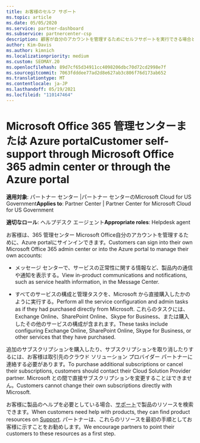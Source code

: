 ```yaml
---
title: お客様のセルフ サポート
ms.topic: article
ms.date: 05/05/2020
ms.service: partner-dashboard
ms.subservice: partnercenter-csp
description: 顧客が自分のアカウントを管理するためにセルフサポートを実行できる場合と場所、および顧客が自分のパートナーに連絡する必要があるクラウド ソリューション プロバイダーします。
author: Kim-Davis
ms.author: kimnich
ms.localizationpriority: medium
ms.custom: SEOMAY.20
ms.openlocfilehash: 89d7cf65d34911cc4098206dbc70d72cd2998e7f
ms.sourcegitcommit: 7063fdddee77ad2d8e627ab3c806f76d173ab652
ms.translationtype: MT
ms.contentlocale: ja-JP
ms.lasthandoff: 05/19/2021
ms.locfileid: "110147464"
---
```

# <a name="customer-self-support-through-microsoft-office-365-admin-center-or-through-the-azure-portal"></a><span data-ttu-id="988ed-103">Microsoft Office 365 管理センターまたは Azure portal</span><span class="sxs-lookup"><span data-stu-id="988ed-103">Customer self-support through Microsoft Office 365 admin center or through the Azure portal</span></span>

<span data-ttu-id="988ed-104">**適用対象**: パートナー センター |パートナー センターのMicrosoft Cloud for US Government</span><span class="sxs-lookup"><span data-stu-id="988ed-104">**Applies to**: Partner Center | Partner Center for Microsoft Cloud for US Government</span></span>

<span data-ttu-id="988ed-105">**適切なロール**: ヘルプデスク エージェント</span><span class="sxs-lookup"><span data-stu-id="988ed-105">**Appropriate roles**: Helpdesk agent</span></span>

<span data-ttu-id="988ed-106">お客様は、365 管理センター Microsoft Office自分のアカウントを管理するために、Azure portalにサインインできます。</span><span class="sxs-lookup"><span data-stu-id="988ed-106">Customers can sign into their own Microsoft Office 365 admin center or into the Azure portal to manage their own accounts:</span></span>

- <span data-ttu-id="988ed-107">メッセージ センターで、サービスの正常性に関する情報など、製品内の通信や通知を表示する。</span><span class="sxs-lookup"><span data-stu-id="988ed-107">View in-product communications and notifications, such as service health information, in the Message Center.</span></span>

- <span data-ttu-id="988ed-108">すべてのサービスの構成と管理タスクを、Microsoft から直接購入したかのように実行する。</span><span class="sxs-lookup"><span data-stu-id="988ed-108">Perform all the service configuration and admin tasks as if they had purchased directly from Microsoft.</span></span> <span data-ttu-id="988ed-109">これらのタスクには、Exchange Online、SharePoint Online、Skype for Business、または購入したその他のサービスの構成が含まれます。</span><span class="sxs-lookup"><span data-stu-id="988ed-109">These tasks include configuring Exchange Online, SharePoint Online, Skype for Business, or other services that they have purchased.</span></span>

<span data-ttu-id="988ed-110">追加のサブスクリプションを購入したり、サブスクリプションを取り消したりするには、お客様は取引先のクラウド ソリューション プロバイダー パートナーに連絡する必要があります。</span><span class="sxs-lookup"><span data-stu-id="988ed-110">To purchase additional subscriptions or cancel their subscriptions, customers should contact their Cloud Solution Provider partner.</span></span> <span data-ttu-id="988ed-111">Microsoft との間で直接サブスクリプションを変更することはできません。</span><span class="sxs-lookup"><span data-stu-id="988ed-111">Customers cannot change their own subscriptions directly with Microsoft.</span></span>

<span data-ttu-id="988ed-112">お客様に製品のヘルプを必要としている場合、[サポート](https://partnercenter.microsoft.com/partner/support)で製品のリソースを検索できます。</span><span class="sxs-lookup"><span data-stu-id="988ed-112">When customers need help with products, they can find product resources on [Support](https://partnercenter.microsoft.com/partner/support).</span></span> <span data-ttu-id="988ed-113">パートナーは、これらのリソースを最初の手順としてお客様に示すことをお勧めします。</span><span class="sxs-lookup"><span data-stu-id="988ed-113">We encourage partners to point their customers to these resources as a first step.</span></span>

 

 



